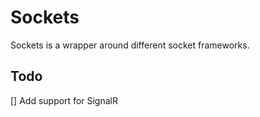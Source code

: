 # Sockets

Sockets is a wrapper around different socket frameworks.

## Todo
[] Add support for SignalR
